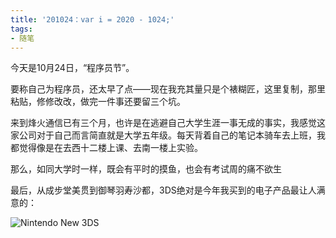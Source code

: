 ```yaml
---
title: '201024：var i = 2020 - 1024;'
tags:
- 随笔
---
```

今天是10月24日，“程序员节”。

要称自己为程序员，还太早了点——现在我充其量只是个裱糊匠，这里复制，那里粘贴，修修改改，做完一件事还要留三个坑。

来到烽火通信已有三个月，也许是在逃避自己大学生涯一事无成的事实，我感觉这家公司对于自己而言简直就是大学五年级。每天背着自己的笔记本骑车去上班，我都觉得像是在去西十二楼上课、去南一楼上实验。

那么，如同大学时一样，既会有平时的摸鱼，也会有考试周的痛不欲生



最后，从成步堂美贯到御琴羽寿沙都，3DS绝对是今年我买到的电子产品最让人满意的：

![Nintendo New 3DS](https://i.loli.net/2020/10/24/DucN4PVQTiYS1bX.jpg)